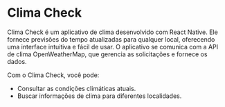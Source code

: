 # Clima Check

Clima Check é um aplicativo de clima desenvolvido com React Native. Ele fornece previsões do tempo atualizadas para qualquer local, oferecendo uma interface intuitiva e fácil de usar. O aplicativo se comunica com a API de clima OpenWeatherMap, que gerencia as solicitações e fornece os dados.

Com o Clima Check, você pode:

* Consultar as condições climáticas atuais.
* Buscar informações de clima para diferentes localidades.
